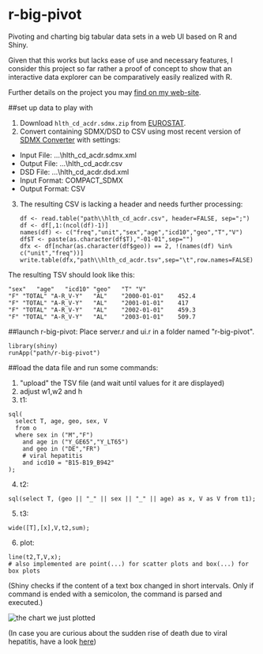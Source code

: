 r-big-pivot
===========

Pivoting and charting big tabular data sets in a web UI based on R and Shiny.

Given that this works but lacks ease of use and necessary features, I consider this project so far rather a proof of concept to show that an interactive data explorer can be comparatively easily realized with R.

Further details on the project you may [find on my web-site](http://www.joyofdata.de/blog/pivoting-data-r-excel-style/).


##set up data to play with

1. Download `hlth_cd_acdr.sdmx.zip` from  [EUROSTAT](http://epp.eurostat.ec.europa.eu/NavTree_prod/everybody/BulkDownloadListing?dir=data&filter=SDMX&sort=1&sort=2&start=h).
2. Convert containing SDMX/DSD to CSV using most recent version of [SDMX Converter](https://webgate.ec.europa.eu/fpfis/mwikis/sdmx/index.php/SDMX_Converter) with settings:
  * Input File: ...\hlth_cd_acdr.sdmx.xml
  * Output File: ...\hlth_cd_acdr.csv
  * DSD File: ...\hlth_cd_acdr.dsd.xml
  * Input Format: COMPACT_SDMX
  * Output Format: CSV
3. The resulting CSV is lacking a header and needs further processing:

    ```
    df <- read.table("path\\hlth_cd_acdr.csv", header=FALSE, sep=";")
    df <- df[,1:(ncol(df)-1)]
    names(df) <- c("freq","unit","sex","age","icd10","geo","T","V")
    df$T <- paste(as.character(df$T),"-01-01",sep="")
    dfx <- df[nchar(as.character(df$geo)) == 2, !(names(df) %in% c("unit","freq"))]
    write.table(dfx,"path\\hlth_cd_acdr.tsv",sep="\t",row.names=FALSE)
    ```

The resulting TSV should look like this:
```
"sex"	"age"	"icd10"	"geo"	"T"	"V"
"F"	"TOTAL"	"A-R_V-Y"	"AL"	"2000-01-01"	452.4
"F"	"TOTAL"	"A-R_V-Y"	"AL"	"2001-01-01"	417
"F"	"TOTAL"	"A-R_V-Y"	"AL"	"2002-01-01"	459.3
"F"	"TOTAL"	"A-R_V-Y"	"AL"	"2003-01-01"	509.7
```

##launch r-big-pivot:
Place server.r and ui.r in a folder named "r-big-pivot".

```
library(shiny)
runApp("path/r-big-pivot")
```

##load the data file and run some commands:
1. "upload" the TSV file (and wait until values for it are displayed)
2. adjust w1,w2 and h
3. t1:

  ```
  sql(
    select T, age, geo, sex, V 
    from o 
    where sex in ("M","F") 
      and age in ("Y_GE65","Y_LT65") 
      and geo in ("DE","FR") 
      # viral hepatitis
      and icd10 = "B15-B19_B942"
  );
  ```
4. t2:
```
sql(select T, (geo || "_" || sex || "_" || age) as x, V as V from t1);
```
5. t3:
```
wide([T],[x],V,t2,sum);
```
6. plot:
```
line(t2,T,V,x);
# also implemented are point(...) for scatter plots and box(...) for box plots
```

(Shiny checks if the content of a text box changed in short intervals. Only if command is ended with a semicolon, the command is parsed and executed.)

![the chart we just plotted](https://raw.github.com/joyofdata/r-big-pivot/master/pics/sample-chart.gif)

(In case you are curious about the sudden rise of death due to viral hepatitis, have a look [here](http://www.joyofdata.de/blog/increase-of-deaths-due-to-viral-hepatitis-in-the-year-1998-in-germany/))
